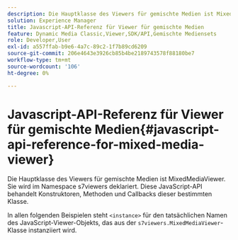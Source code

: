 ```yaml
---
description: Die Hauptklasse des Viewers für gemischte Medien ist MixedMediaViewer. Sie wird im Namespace s7viewers deklariert. Diese JavaScript-API behandelt Konstruktoren, Methoden und Callbacks dieser bestimmten Klasse.
solution: Experience Manager
title: Javascript-API-Referenz für Viewer für gemischte Medien
feature: Dynamic Media Classic,Viewer,SDK/API,Gemischte Mediensets
role: Developer,User
exl-id: a557ffab-b9e6-4a7c-89c2-1f7b89cd6209
source-git-commit: 206e4643e3926cb85b4be2189743578f88180be7
workflow-type: tm+mt
source-wordcount: '106'
ht-degree: 0%

---
```


# Javascript-API-Referenz für Viewer für gemischte Medien{#javascript-api-reference-for-mixed-media-viewer}

Die Hauptklasse des Viewers für gemischte Medien ist MixedMediaViewer. Sie wird im Namespace s7viewers deklariert. Diese JavaScript-API behandelt Konstruktoren, Methoden und Callbacks dieser bestimmten Klasse.

In allen folgenden Beispielen steht `<instance>` für den tatsächlichen Namen des JavaScript-Viewer-Objekts, das aus der `s7viewers.MixedMediaViewer`-Klasse instanziiert wird.
